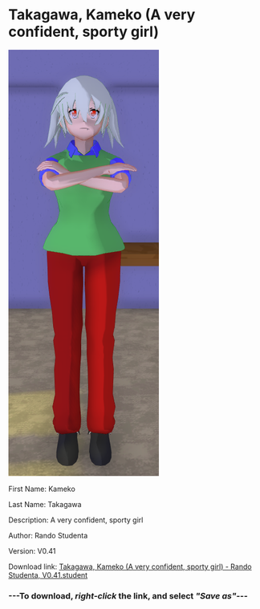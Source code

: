 # Takagawa, Kameko (A very confident, sporty girl)

<img src = "https://raw.githubusercontent.com/Arbiter1223/Daigaku-Gurashi-Custom-Students/master/Students/Files/Takagawa%2C%20Kameko%20(A%20very%20confident%2C%20sporty%20girl).png">

First Name: Kameko

Last Name: Takagawa

Description: A very confident, sporty girl

Author: Rando Studenta

Version: V0.41

Download link: <a href="https://raw.githubusercontent.com/Arbiter1223/Daigaku-Gurashi-Custom-Students/master/Students/Files/Takagawa%2C%20Kameko%20(A%20very%20confident%2C%20sporty%20girl)%20-%20Rando%20Studenta%2C%20V0.41.student">Takagawa, Kameko (A very confident, sporty girl) - Rando Studenta, V0.41.student</a>

### ---**To download, _right-click_ the link, and select _"Save as"_**---
